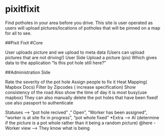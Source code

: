 # pixitfixit
Find potholes in your area before you drive. This site is user operated as users will upload pictures/locations of potholes that will be pinned on a map for all to see.

##Pixit Fixit
#Core
 
User uploads picture and we upload to meta data (Users can upload pictures that are not driving!)
User Side
Upload a picture (pix)
Which gives data to the application
“Is this pot hole still here?”


##Administration Side

Rate the severity of the pot hole
Assign people to fix it
Heat Mapping( Mapbox Docs)
Filter by Zipcodes ( increase specification)
Show consistency of the road
Also show the time of day it is most busy(use mapbox)
They can also manually delete the pot holes that have been fixed!
use also passport to authenticate


Statuses —> “pot hole recived” ,” Open”, “Worker has been assigned”, “worker is at site fix in progress”, “pot whole fixed”
*Extra —> AI (determine if the picture is a pot whole rather than it being a random picture)  @here
	- Worker view —> They know what is being

